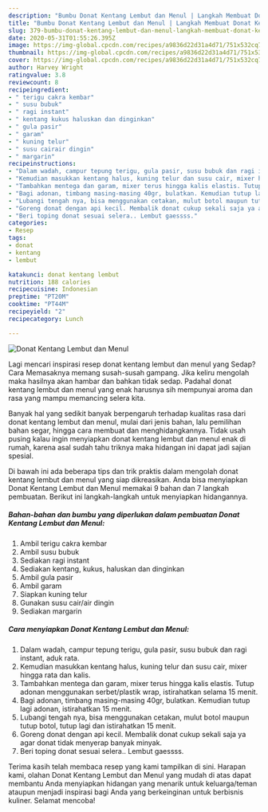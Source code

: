 ```yaml
---
description: "Bumbu Donat Kentang Lembut dan Menul | Langkah Membuat Donat Kentang Lembut dan Menul Yang Mudah Dan Praktis"
title: "Bumbu Donat Kentang Lembut dan Menul | Langkah Membuat Donat Kentang Lembut dan Menul Yang Mudah Dan Praktis"
slug: 379-bumbu-donat-kentang-lembut-dan-menul-langkah-membuat-donat-kentang-lembut-dan-menul-yang-mudah-dan-praktis
date: 2020-05-31T01:55:26.395Z
image: https://img-global.cpcdn.com/recipes/a9836d22d31a4d71/751x532cq70/donat-kentang-lembut-dan-menul-foto-resep-utama.jpg
thumbnail: https://img-global.cpcdn.com/recipes/a9836d22d31a4d71/751x532cq70/donat-kentang-lembut-dan-menul-foto-resep-utama.jpg
cover: https://img-global.cpcdn.com/recipes/a9836d22d31a4d71/751x532cq70/donat-kentang-lembut-dan-menul-foto-resep-utama.jpg
author: Harvey Wright
ratingvalue: 3.8
reviewcount: 8
recipeingredient:
- " terigu cakra kembar"
- " susu bubuk"
- " ragi instant"
- " kentang kukus haluskan dan dinginkan"
- " gula pasir"
- " garam"
- " kuning telur"
- " susu cairair dingin"
- " margarin"
recipeinstructions:
- "Dalam wadah, campur tepung terigu, gula pasir, susu bubuk dan ragi instant, aduk rata."
- "Kemudian masukkan kentang halus, kuning telur dan susu cair, mixer hingga rata dan kalis."
- "Tambahkan mentega dan garam, mixer terus hingga kalis elastis. Tutup adonan menggunakan serbet/plastik wrap, istirahatkan selama 15 menit."
- "Bagi adonan, timbang masing-masing 40gr, bulatkan. Kemudian tutup lagi adonan, istirahatkan 15 menit."
- "Lubangi tengah nya, bisa menggunakan cetakan, mulut botol maupun tutup botol, tutup lagi dan istirahatkan 15 menit."
- "Goreng donat dengan api kecil. Membalik donat cukup sekali saja ya agar donat tidak menyerap banyak minyak."
- "Beri toping donat sesuai selera.. Lembut gaessss."
categories:
- Resep
tags:
- donat
- kentang
- lembut

katakunci: donat kentang lembut 
nutrition: 188 calories
recipecuisine: Indonesian
preptime: "PT20M"
cooktime: "PT44M"
recipeyield: "2"
recipecategory: Lunch

---
```



![Donat Kentang Lembut dan Menul](https://img-global.cpcdn.com/recipes/a9836d22d31a4d71/751x532cq70/donat-kentang-lembut-dan-menul-foto-resep-utama.jpg)

Lagi mencari inspirasi resep donat kentang lembut dan menul yang Sedap? Cara Memasaknya memang susah-susah gampang. Jika keliru mengolah maka hasilnya akan hambar dan bahkan tidak sedap. Padahal donat kentang lembut dan menul yang enak harusnya sih mempunyai aroma dan rasa yang mampu memancing selera kita.

Banyak hal yang sedikit banyak berpengaruh terhadap kualitas rasa dari donat kentang lembut dan menul, mulai dari jenis bahan, lalu pemilihan bahan segar, hingga cara membuat dan menghidangkannya. Tidak usah pusing kalau ingin menyiapkan donat kentang lembut dan menul enak di rumah, karena asal sudah tahu triknya maka hidangan ini dapat jadi sajian spesial.




Di bawah ini ada beberapa tips dan trik praktis dalam mengolah donat kentang lembut dan menul yang siap dikreasikan. Anda bisa menyiapkan Donat Kentang Lembut dan Menul memakai 9 bahan dan 7 langkah pembuatan. Berikut ini langkah-langkah untuk menyiapkan hidangannya.

<!--inarticleads1-->

##### Bahan-bahan dan bumbu yang diperlukan dalam pembuatan Donat Kentang Lembut dan Menul:

1. Ambil  terigu cakra kembar
1. Ambil  susu bubuk
1. Sediakan  ragi instant
1. Sediakan  kentang, kukus, haluskan dan dinginkan
1. Ambil  gula pasir
1. Ambil  garam
1. Siapkan  kuning telur
1. Gunakan  susu cair/air dingin
1. Sediakan  margarin




<!--inarticleads2-->

##### Cara menyiapkan Donat Kentang Lembut dan Menul:

1. Dalam wadah, campur tepung terigu, gula pasir, susu bubuk dan ragi instant, aduk rata.
1. Kemudian masukkan kentang halus, kuning telur dan susu cair, mixer hingga rata dan kalis.
1. Tambahkan mentega dan garam, mixer terus hingga kalis elastis. Tutup adonan menggunakan serbet/plastik wrap, istirahatkan selama 15 menit.
1. Bagi adonan, timbang masing-masing 40gr, bulatkan. Kemudian tutup lagi adonan, istirahatkan 15 menit.
1. Lubangi tengah nya, bisa menggunakan cetakan, mulut botol maupun tutup botol, tutup lagi dan istirahatkan 15 menit.
1. Goreng donat dengan api kecil. Membalik donat cukup sekali saja ya agar donat tidak menyerap banyak minyak.
1. Beri toping donat sesuai selera.. Lembut gaessss.




Terima kasih telah membaca resep yang kami tampilkan di sini. Harapan kami, olahan Donat Kentang Lembut dan Menul yang mudah di atas dapat membantu Anda menyiapkan hidangan yang menarik untuk keluarga/teman ataupun menjadi inspirasi bagi Anda yang berkeinginan untuk berbisnis kuliner. Selamat mencoba!
